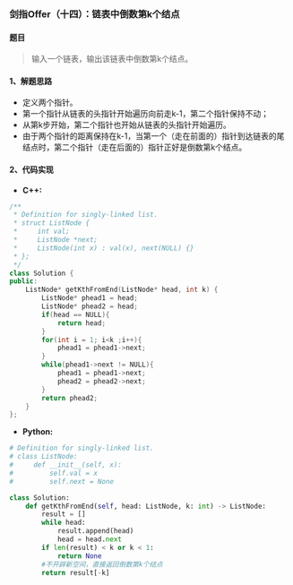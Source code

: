 ### 剑指Offer（十四）：链表中倒数第k个结点
#### 题目
> 输入一个链表，输出该链表中倒数第k个结点。

#### 1、解题思路
- 定义两个指针。
- 第一个指针从链表的头指针开始遍历向前走k-1，第二个指针保持不动；
- 从第k步开始，第二个指针也开始从链表的头指针开始遍历。
- 由于两个指针的距离保持在k-1，当第一个（走在前面的）指针到达链表的尾结点时，第二个指针（走在后面的）指针正好是倒数第k个结点。

#### 2、代码实现
- **C++:**
```cpp
/**
 * Definition for singly-linked list.
 * struct ListNode {
 *     int val;
 *     ListNode *next;
 *     ListNode(int x) : val(x), next(NULL) {}
 * };
 */
class Solution {
public:
    ListNode* getKthFromEnd(ListNode* head, int k) {
        ListNode* phead1 = head;
        ListNode* phead2 = head;
        if(head == NULL){
            return head;
        }
        for(int i = 1; i<k ;i++){
            phead1 = phead1->next;
        }
        while(phead1->next != NULL){
            phead1 = phead1->next;
            phead2 = phead2->next;
        }
        return phead2;
    }
};
```

- **Python:**
```python
# Definition for singly-linked list.
# class ListNode:
#     def __init__(self, x):
#         self.val = x
#         self.next = None

class Solution:
    def getKthFromEnd(self, head: ListNode, k: int) -> ListNode:
        result = []
        while head:
            result.append(head)
            head = head.next
        if len(result) < k or k < 1:
            return None
        #不开辟新空间，直接返回倒数第k个结点
        return result[-k]
```
